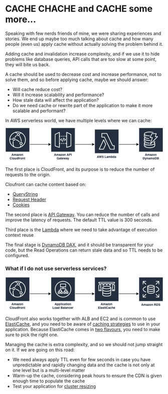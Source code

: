 # CACHE CHACHE and CACHE some more… #

Speaking with few nerds friends of mine, we were sharing experiences and stories. We end up maybe too much talking about cache and how many people (even us) apply cache without actually solving the problem behind it. 

Adding cache and invalidation increase complexity, and if we use it to hide problems like database queries, API calls that are too slow at some point, they will bite us back. 

A cache should be used to decrease cost and increase performance, not to solve them, and so before applying cache, maybe we should answer:

* Will cache reduce cost?
* Will it increase scalability and performance?
* How stale data will affect the application?
* Do we need cache or rewrite part of the application to make it more scalable and performant?

In AWS serverless world, we have multiple levels where we can cache:

![picture](https://github.com/ymwjbxxq/cache-chache-and-cache-some-more.../blob/master/cache.png)

The first place is CloudFront, and its purpose is to reduce the number of requests to the origin.

Cloufront can cache content based on:

* [QueryString]( https://docs.aws.amazon.com/AmazonCloudFront/latest/DeveloperGuide/QueryStringParameters.html)
* [Request Header](https://docs.aws.amazon.com/AmazonCloudFront/latest/DeveloperGuide/header-caching.html)
* [Cookies](https://docs.aws.amazon.com/AmazonCloudFront/latest/DeveloperGuide/Cookies.html)

The second place is [API Gateway](https://docs.aws.amazon.com/apigateway/latest/developerguide/api-gateway-caching.html). You can reduce the number of calls and improve the latency of requests. The default TTL value is 300 seconds.

Third place is the [Lambda]( https://docs.aws.amazon.com/lambda/latest/dg/best-practices.html) where we need to take advantage of execution context reuse

The final stage is [DynamoDB DAX](https://docs.aws.amazon.com/amazondynamodb/latest/developerguide/DAX.concepts.html), and it should be transparent for your code, but the Read Operations can return stale data and so TTL needs to be configured.


### What if I do not use serverless services? ###

![picture](https://github.com/ymwjbxxq/cache-chache-and-cache-some-more.../blob/master/cache2.png)

CloudFront also works together with ALB and EC2 and is common to use [ElastiCache](https://aws.amazon.com/elasticache/), and you need to be aware of [caching strategies](https://docs.aws.amazon.com/AmazonElastiCache/latest/mem-ug/Strategies.html) to use in your application.
Because ElastiCache comes in [two flavours](https://docs.aws.amazon.com/AmazonElastiCache/latest/red-ug/SelectEngine.html), you need to make sure to pick the right one. 

Managing the cache is extra complexity, and so we should not jump straight on it. If we are going on this road:

* We need always apply TTL even for few seconds in case you have unpredictable and rapidly changing data and the cache is not only at one level but is a multi-level matter
* Warm-up the cache, considering peak hours to ensure the CDN is given enough time to populate the cache
* Test your application for [cluster resizing](https://docs.aws.amazon.com/AmazonElastiCache/latest/red-ug/best-practices-online-resharding.html)
